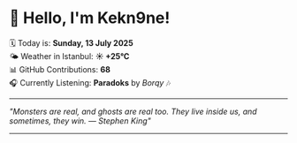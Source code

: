 # 👋 Hello, I'm Kekn9ne!

🗓️ Today is: **Sunday, 13 July 2025**  
🌤️ Weather in Istanbul: **☀️   +25°C**  
📊 GitHub Contributions: **68**  
🎧 Currently Listening: **Paradoks** by *Borqy* 🎶

---

_"Monsters are real, and ghosts are real too. They live inside us, and sometimes, they win. — *Stephen King*"_

---
